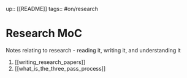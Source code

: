 up:: [[README]]
tags:: #on/research

# Research MoC

Notes relating to research - reading it, writing it, and understanding it

1. [[writing_research_papers]]
2. [[what_is_the_three_pass_process]]
